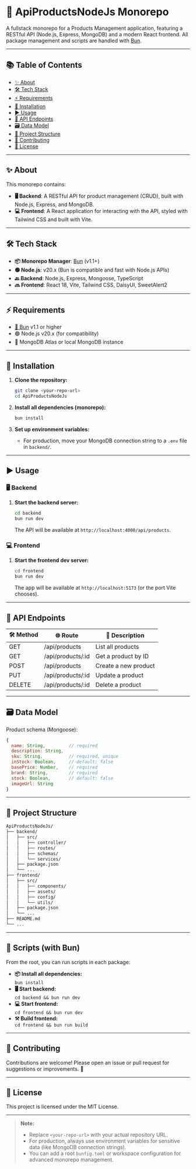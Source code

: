 # 🎨 ApiProductsNodeJs Monorepo

A fullstack monorepo for a Products Management application, featuring a RESTful API (Node.js, Express, MongoDB) and a modern React frontend. All package management and scripts are handled with [Bun](https://bun.sh/).

---

## 📚 Table of Contents

- [✨ About](#-about)
- [🛠️ Tech Stack](#-tech-stack)
- [⚡ Requirements](#-requirements)
- [🚀 Installation](#-installation)
- [▶️ Usage](#-usage)
- [🔗 API Endpoints](#-api-endpoints)
- [🗃️ Data Model](#-data-model)
- [📁 Project Structure](#-project-structure)
- [🤝 Contributing](#-contributing)
- [📝 License](#-license)

---

## ✨ About

This monorepo contains:

- **🖥️ Backend**: A RESTful API for product management (CRUD), built with Node.js, Express, and MongoDB.
- **💻 Frontend**: A React application for interacting with the API, styled with Tailwind CSS and built with Vite.

---

## 🛠️ Tech Stack

- **📦 Monorepo Manager**: [Bun](https://bun.sh/) (v1.1+)
- **🟢 Node.js**: v20.x (Bun is compatible and fast with Node.js APIs)
- **🔙 Backend**: Node.js, Express, Mongoose, TypeScript
- **🔜 Frontend**: React 18, Vite, Tailwind CSS, DaisyUI, SweetAlert2

---

## ⚡ Requirements

- [🍞 Bun](https://bun.sh/) v1.1 or higher
- 🟢 Node.js v20.x (for compatibility)
- 🍃 MongoDB Atlas or local MongoDB instance

---

## 🚀 Installation

1. **Clone the repository:**
   ```sh
   git clone <your-repo-url>
   cd ApiProductsNodeJs
   ```

2. **Install all dependencies (monorepo):**
   ```sh
   bun install
   ```

3. **Set up environment variables:**
   - For production, move your MongoDB connection string to a `.env` file in `backend/`.

---

## ▶️ Usage

### 🖥️ Backend

1. **Start the backend server:**
   ```sh
   cd backend
   bun run dev
   ```
   The API will be available at `http://localhost:4000/api/products`.

### 💻 Frontend

1. **Start the frontend dev server:**
   ```sh
   cd frontend
   bun run dev
   ```
   The app will be available at `http://localhost:5173` (or the port Vite chooses).

---

## 🔗 API Endpoints

| 🛠️ Method | 🌐 Route                  | 📄 Description         |
|-----------|--------------------------|------------------------|
| GET       | /api/products            | List all products      |
| GET       | /api/products/:id        | Get a product by ID    |
| POST      | /api/products            | Create a new product   |
| PUT       | /api/products/:id        | Update a product       |
| DELETE    | /api/products/:id        | Delete a product       |

---

## 🗃️ Data Model

Product schema (Mongoose):

```js
{
  name: String,         // required
  description: String,
  sku: String,          // required, unique
  inStock: Boolean,     // default: false
  basePrice: Number,    // required
  brand: String,        // required
  stock: Boolean,       // default: false
  imageUrl: String
}
```

---

## 📁 Project Structure

```diff
ApiProductsNodeJs/
├── backend/
│   ├── src/
│   │   ├── controller/
│   │   ├── routes/
│   │   ├── schemas/
│   │   └── services/
│   ├── package.json
│   └── ...
├── frontend/
│   ├── src/
│   │   ├── components/
│   │   ├── assets/
│   │   ├── config/
│   │   └── utils/
│   ├── package.json
│   └── ...
├── README.md
└── ...
```

---

## 🏁 Scripts (with Bun)

From the root, you can run scripts in each package:

- **📦 Install all dependencies:**  
  `bun install`
- **🖥️ Start backend:**  
  `cd backend && bun run dev`
- **💻 Start frontend:**  
  `cd frontend && bun run dev`
- **⚒️ Build frontend:**  
  `cd frontend && bun run build`

---

## 🤝 Contributing

Contributions are welcome! Please open an issue or pull request for suggestions or improvements. 🙌

---

## 📝 License

This project is licensed under the MIT License.

---

> **Note:**  
> - Replace `<your-repo-url>` with your actual repository URL.  
> - For production, always use environment variables for sensitive data (like MongoDB connection strings).  
> - You can add a root `bunfig.toml` or workspace configuration for advanced monorepo management.
